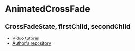 #  AnimatedCrossFade
## CrossFadeState, firstChild, secondChild

- [Video tutorial](https://youtu.be/Cp2zJQZnn88)
- [Author's repository](https://github.com/TheTechDesigner/AnimatedCrossFade)